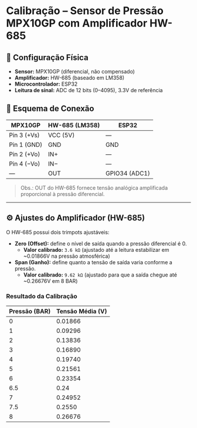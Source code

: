 # Calibração – Sensor de Pressão MPX10GP com Amplificador HW-685

## 🔧 Configuração Física

- **Sensor:** MPX10GP (diferencial, não compensado)
- **Amplificador:** HW-685 (baseado em LM358)
- **Microcontrolador:** ESP32
- **Leitura de sinal:** ADC de 12 bits (0–4095), 3.3V de referência

## 🔌 Esquema de Conexão

| MPX10GP | HW-685 (LM358) | ESP32 |
| --- | --- | --- |
| Pin 3 (+Vs) | VCC (5V) | — |
| Pin 1 (GND) | GND | GND |
| Pin 2 (+Vo) | IN+ | — |
| Pin 4 (−Vo) | IN− | — |
| — | OUT | GPIO34 (ADC1) |

> Obs.: OUT do HW-685 fornece tensão analógica amplificada proporcional à pressão diferencial.
> 

---

## ⚙️ Ajustes do Amplificador (HW-685)

O HW-685 possui dois trimpots ajustáveis:

- **Zero (Offset):** define o nível de saída quando a pressão diferencial é 0.
    - **Valor calibrado:** `3.6 kΩ` (ajustado até a leitura estabilizar em ~0.01866V na pressão atmosférica)
- **Span (Ganho):** define quanto a tensão de saída varia conforme a pressão.
    - **Valor calibrado:** `9.62 kΩ` (ajustado para que a saída chegue até ~0.26676V em 8 BAR)

### Resultado da Calibração

| Pressão (BAR) | Tensão Média (V) |
| --- | --- |
| 0 | 0.01866 |
| 1 | 0.09296 |
| 2 | 0.13836 |
| 3 | 0.16890 |
| 4 | 0.19740 |
| 5 | 0.21561 |
| 6 | 0.23354 |
| 6.5 | 0.24 |
| 7 | 0.24952 |
| 7.5 | 0.2550 |
| 8 | 0.26676 |